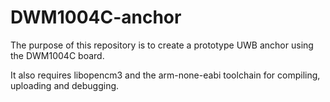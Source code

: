 # DWM1004C-anchor
The purpose of this repository is to create a prototype UWB anchor using the DWM1004C board.

It also requires libopencm3 and the arm-none-eabi toolchain for compiling, uploading and debugging.
